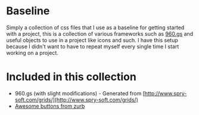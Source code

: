 Baseline
========

Simply a collection of css files that I use as a baseline for getting started with a project, this is a collection of various frameworks such as [960.gs](http://github.com/nathansmith/960-Grid-System) and useful objects to use in a project like icons and such. I have this setup because I didn't want to have to repeat myself every single time I start working on a project.

Included in this collection
===========================

- 960.gs (with slight modifications) - Generated from [http://www.spry-soft.com/grids/](http://www.spry-soft.com/grids/)
- [Awesome buttons from zurb](http://www.zurb.com/playground/super-awesome-buttons) 
